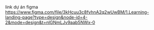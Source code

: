 link dự án figma
https://www.figma.com/file/3kHcuu3c8fvhnA2q2wUwBM/1.Learning-landing-page?type=design&node-id=4-2&mode=design&t=nlGNmLJv9aab5NWx-0
